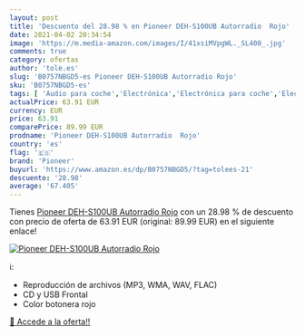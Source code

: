 ```yaml
---
layout: post
title: 'Descuento del 28.98 % en Pioneer DEH-S100UB Autorradio  Rojo'
date: 2021-04-02 20:34:54
image: 'https://m.media-amazon.com/images/I/41xsiMVpgWL._SL400_.jpg'
comments: true
category: ofertas
author: 'tole.es'
slug: 'B0757NBGD5-es Pioneer DEH-S100UB Autorradio Rojo'
sku: 'B0757NBGD5-es'
tags: [ 'Audio para coche','Electrónica','Electrónica para coche','Electrónica para vehículos','Radios para coche','pioneer', ]
actualPrice: 63.91 EUR
currency: EUR
price: 63.91
comparePrice: 89.99 EUR
prodname: 'Pioneer DEH-S100UB Autorradio  Rojo'
country: 'es'
flag: '🇪🇸'
brand: 'Pioneer'
buyurl: 'https://www.amazon.es/dp/B0757NBGD5/?tag=tolees-21'
descuento: '28.98'
average: '67.405'
---
```


Tienes [Pioneer DEH-S100UB Autorradio  Rojo](https://www.amazon.es/dp/B0757NBGD5/?tag=tolees-21) con un 28.98 % de descuento con precio de oferta de 63.91 EUR (original: 89.99 EUR) en el siguiente enlace!

[![Pioneer DEH-S100UB Autorradio  Rojo](https://m.media-amazon.com/images/I/41xsiMVpgWL._SL400_.jpg)](https://www.amazon.es/dp/B0757NBGD5/?tag=tolees-21)

ℹ️:

- Reproducción de archivos (MP3, WMA, WAV, FLAC)
- CD y USB Frontal
- Color botonera rojo

[🛒 Accede a la oferta!!](https://www.amazon.es/dp/B0757NBGD5/?tag=tolees-21)
